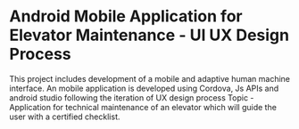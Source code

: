 # Android Mobile Application for Elevator Maintenance - UI UX Design Process
This project includes development of a mobile and adaptive human machine interface. An mobile application is developed using Cordova, Js APIs and android studio following the iteration of UX design process
Topic - Application for technical maintenance of an elevator which will guide the user with a certified checklist.

